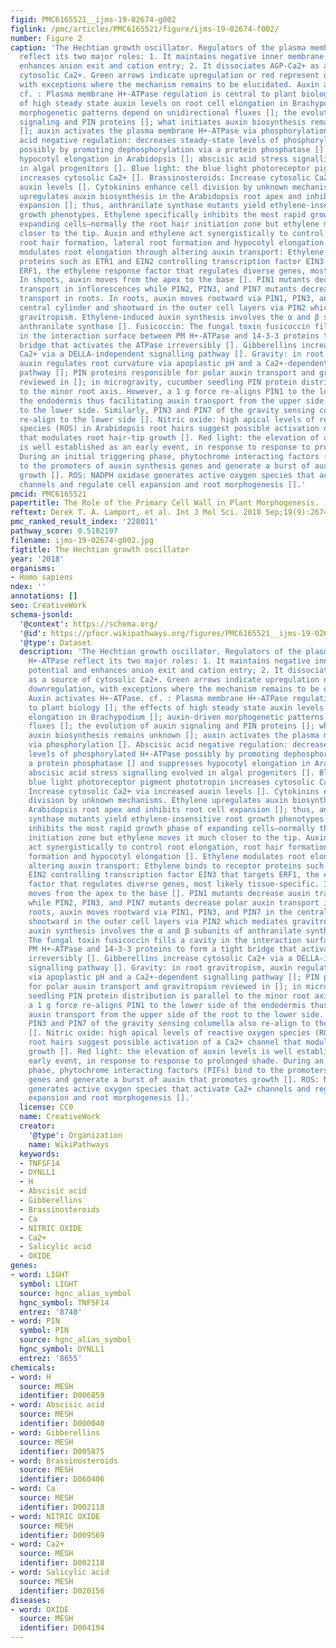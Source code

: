 ```yaml
---
figid: PMC6165521__ijms-19-02674-g002
figlink: /pmc/articles/PMC6165521/figure/ijms-19-02674-f002/
number: Figure 2
caption: 'The Hechtian growth oscillator. Regulators of the plasma membrane H+-ATPase
  reflect its two major roles: 1. It maintains negative inner membrane potential and
  enhances anion exit and cation entry; 2. It dissociates AGP-Ca2+ as a source of
  cytosolic Ca2+. Green arrows indicate upregulation or red represent downregulation,
  with exceptions where the mechanism remains to be elucidated. Auxin activates H+-ATPase.
  cf. : Plasma membrane H+-ATPase regulation is central to plant biology []; the effects
  of high steady state auxin levels on root cell elongation in Brachypodium []; auxin-driven
  morphogenetic patterns depend on unidirectional fluxes []; the evolution of auxin
  signaling and PIN proteins []; what initiates auxin biosynthesis remains unknown
  []; auxin activates the plasma membrane H+-ATPase via phosphorylation []. Abscisic
  acid negative regulation: decreases steady-state levels of phosphorylated H+-ATPase
  possibly by promoting dephosphorylation via a protein phosphatase [] and suppresses
  hypocotyl elongation in Arabidopsis []; abscisic acid stress signalling evolved
  in algal progenitors []. Blue light: the blue light photoreceptor pigment phototropin
  increases cytosolic Ca2+ []. Brassinosteroids: Increase cytosolic Ca2+ via increased
  auxin levels []. Cytokinins enhance cell division by unknown mechanisms. Ethylene
  upregulates auxin biosynthesis in the Arabidopsis root apex and inhibits root cell
  expansion []; thus, anthranilate synthase mutants yield ethylene-insensitive root
  growth phenotypes. Ethylene specifically inhibits the most rapid growth phase of
  expanding cells—normally the root hair initiation zone but ethylene moves it much
  closer to the tip. Auxin and ethylene act synergistically to control root elongation,
  root hair formation, lateral root formation and hypocotyl elongation []. Ethylene
  modulates root elongation through altering auxin transport: Ethylene binds to receptor
  proteins such as ETR1 and EIN2 controlling transcription factor EIN3 that targets
  ERF1, the ethylene response factor that regulates diverse genes, most likely tissue-specific.
  In shoots, auxin moves from the apex to the base []. PIN1 mutants decrease auxin
  transport in inflorescences while PIN2, PIN3, and PIN7 mutants decrease polar auxin
  transport in roots. In roots, auxin moves rootward via PIN1, PIN3, and PIN7 in the
  central cylinder and shootward in the outer cell layers via PIN2 which mediates
  gravitropism. Ethylene-induced auxin synthesis involves the α and β subunits of
  anthranilate synthase []. Fusicoccin: The fungal toxin fusicoccin fills a cavity
  in the interaction surface between PM H+-ATPase and 14-3-3 proteins to form a tight
  bridge that activates the ATPase irreversibly []. Gibberellins increase cytosolic
  Ca2+ via a DELLA-independent signalling pathway []. Gravity: in root gravitropism,
  auxin regulates root curvature via apoplastic pH and a Ca2+-dependent signalling
  pathway []; PIN proteins responsible for polar auxin transport and gravitropism
  reviewed in []; in microgravity, cucumber seedling PIN protein distribution is parallel
  to the minor root axis. However, a 1 g force re-aligns PIN1 to the lower side of
  the endodermis thus facilitating auxin transport from the upper side of the root
  to the lower side. Similarly, PIN3 and PIN7 of the gravity sensing columella also
  re-align to the lower side []. Nitric oxide: high apical levels of reactive oxygen
  species (ROS) in Arabidopsis root hairs suggest possible activation of a Ca2+ channel
  that modulates root hair-tip growth []. Red light: the elevation of auxin levels
  is well established as an early event, in response to response to prolonged shade.
  During an initial triggering phase, phytochrome interacting factors (PIFs) bind
  to the promoters of auxin synthesis genes and generate a burst of auxin that promotes
  growth []. ROS: NADPH oxidase generates active oxygen species that activate Ca2+
  channels and regulate cell expansion and root morphogenesis [].'
pmcid: PMC6165521
papertitle: The Role of the Primary Cell Wall in Plant Morphogenesis.
reftext: Derek T. A. Lamport, et al. Int J Mol Sci. 2018 Sep;19(9):2674.
pmc_ranked_result_index: '228011'
pathway_score: 0.5102197
filename: ijms-19-02674-g002.jpg
figtitle: The Hechtian growth oscillator
year: '2018'
organisms:
- Homo sapiens
ndex: ''
annotations: []
seo: CreativeWork
schema-jsonld:
  '@context': https://schema.org/
  '@id': https://pfocr.wikipathways.org/figures/PMC6165521__ijms-19-02674-g002.html
  '@type': Dataset
  description: 'The Hechtian growth oscillator. Regulators of the plasma membrane
    H+-ATPase reflect its two major roles: 1. It maintains negative inner membrane
    potential and enhances anion exit and cation entry; 2. It dissociates AGP-Ca2+
    as a source of cytosolic Ca2+. Green arrows indicate upregulation or red represent
    downregulation, with exceptions where the mechanism remains to be elucidated.
    Auxin activates H+-ATPase. cf. : Plasma membrane H+-ATPase regulation is central
    to plant biology []; the effects of high steady state auxin levels on root cell
    elongation in Brachypodium []; auxin-driven morphogenetic patterns depend on unidirectional
    fluxes []; the evolution of auxin signaling and PIN proteins []; what initiates
    auxin biosynthesis remains unknown []; auxin activates the plasma membrane H+-ATPase
    via phosphorylation []. Abscisic acid negative regulation: decreases steady-state
    levels of phosphorylated H+-ATPase possibly by promoting dephosphorylation via
    a protein phosphatase [] and suppresses hypocotyl elongation in Arabidopsis [];
    abscisic acid stress signalling evolved in algal progenitors []. Blue light: the
    blue light photoreceptor pigment phototropin increases cytosolic Ca2+ []. Brassinosteroids:
    Increase cytosolic Ca2+ via increased auxin levels []. Cytokinins enhance cell
    division by unknown mechanisms. Ethylene upregulates auxin biosynthesis in the
    Arabidopsis root apex and inhibits root cell expansion []; thus, anthranilate
    synthase mutants yield ethylene-insensitive root growth phenotypes. Ethylene specifically
    inhibits the most rapid growth phase of expanding cells—normally the root hair
    initiation zone but ethylene moves it much closer to the tip. Auxin and ethylene
    act synergistically to control root elongation, root hair formation, lateral root
    formation and hypocotyl elongation []. Ethylene modulates root elongation through
    altering auxin transport: Ethylene binds to receptor proteins such as ETR1 and
    EIN2 controlling transcription factor EIN3 that targets ERF1, the ethylene response
    factor that regulates diverse genes, most likely tissue-specific. In shoots, auxin
    moves from the apex to the base []. PIN1 mutants decrease auxin transport in inflorescences
    while PIN2, PIN3, and PIN7 mutants decrease polar auxin transport in roots. In
    roots, auxin moves rootward via PIN1, PIN3, and PIN7 in the central cylinder and
    shootward in the outer cell layers via PIN2 which mediates gravitropism. Ethylene-induced
    auxin synthesis involves the α and β subunits of anthranilate synthase []. Fusicoccin:
    The fungal toxin fusicoccin fills a cavity in the interaction surface between
    PM H+-ATPase and 14-3-3 proteins to form a tight bridge that activates the ATPase
    irreversibly []. Gibberellins increase cytosolic Ca2+ via a DELLA-independent
    signalling pathway []. Gravity: in root gravitropism, auxin regulates root curvature
    via apoplastic pH and a Ca2+-dependent signalling pathway []; PIN proteins responsible
    for polar auxin transport and gravitropism reviewed in []; in microgravity, cucumber
    seedling PIN protein distribution is parallel to the minor root axis. However,
    a 1 g force re-aligns PIN1 to the lower side of the endodermis thus facilitating
    auxin transport from the upper side of the root to the lower side. Similarly,
    PIN3 and PIN7 of the gravity sensing columella also re-align to the lower side
    []. Nitric oxide: high apical levels of reactive oxygen species (ROS) in Arabidopsis
    root hairs suggest possible activation of a Ca2+ channel that modulates root hair-tip
    growth []. Red light: the elevation of auxin levels is well established as an
    early event, in response to response to prolonged shade. During an initial triggering
    phase, phytochrome interacting factors (PIFs) bind to the promoters of auxin synthesis
    genes and generate a burst of auxin that promotes growth []. ROS: NADPH oxidase
    generates active oxygen species that activate Ca2+ channels and regulate cell
    expansion and root morphogenesis [].'
  license: CC0
  name: CreativeWork
  creator:
    '@type': Organization
    name: WikiPathways
  keywords:
  - TNFSF14
  - DYNLL1
  - H
  - Abscisic acid
  - Gibberellins
  - Brassinosteroids
  - Ca
  - NITRIC OXIDE
  - Ca2+
  - Salicylic acid
  - OXIDE
genes:
- word: LIGHT
  symbol: LIGHT
  source: hgnc_alias_symbol
  hgnc_symbol: TNFSF14
  entrez: '8740'
- word: PIN
  symbol: PIN
  source: hgnc_alias_symbol
  hgnc_symbol: DYNLL1
  entrez: '8655'
chemicals:
- word: H
  source: MESH
  identifier: D006859
- word: Abscisic acid
  source: MESH
  identifier: D000040
- word: Gibberellins
  source: MESH
  identifier: D005875
- word: Brassinosteroids
  source: MESH
  identifier: D060406
- word: Ca
  source: MESH
  identifier: D002118
- word: NITRIC OXIDE
  source: MESH
  identifier: D009569
- word: Ca2+
  source: MESH
  identifier: D002118
- word: Salicylic acid
  source: MESH
  identifier: D020156
diseases:
- word: OXIDE
  source: MESH
  identifier: D004194
---
```

